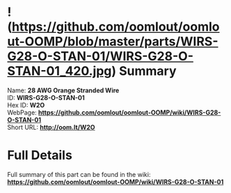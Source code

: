 
!(https://github.com/oomlout/oomlout-OOMP/blob/master/parts/WIRS-G28-O-STAN-01/WIRS-G28-O-STAN-01_420.jpg)
Summary
=================
  
Name: __28 AWG Orange Stranded Wire__    
ID: __WIRS-G28-O-STAN-01__   
Hex ID: __W2O__   
WebPage: __https://github.com/oomlout/oomlout-OOMP/wiki/WIRS-G28-O-STAN-01__   
Short URL: __http://oom.lt/W2O__   

Full Details
==========================
Full summary of this part can be found in the wiki:   
__https://github.com/oomlout/oomlout-OOMP/wiki/WIRS-G28-O-STAN-01__    


